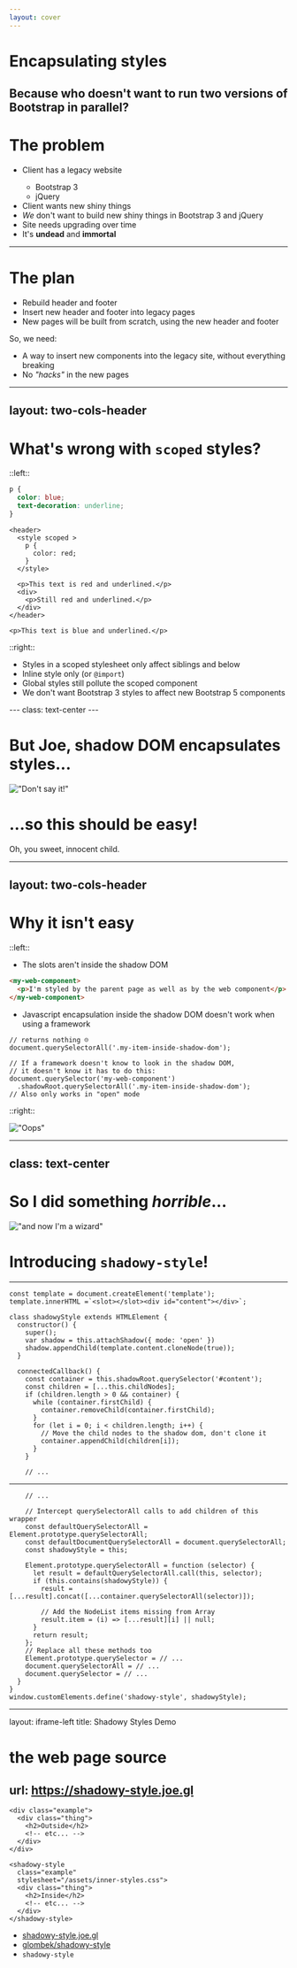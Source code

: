 ```yaml
---
layout: cover
---
```

# Encapsulating styles 
Because who doesn't want to run two versions of Bootstrap in parallel?
---

# The problem

<v-clicks depth="2">

- <mdi-bank /> Client has a legacy website
  - <mdi-bootstrap /> Bootstrap 3
  - <mdi-jquery /> jQuery
- <mdi-creation-outline /> Client wants new shiny things
- <mdi-emoticon-sad-outline /> *We* don't want to build new shiny things in Bootstrap 3 and jQuery
- <mdi-arrow-up-bold-hexagon-outline /> Site needs upgrading over time
- <game-icons-resting-vampire /> It's **undead** and **immortal**
</v-clicks>

<!--
  - Client has a legacy website using Bootstrap 3 and jQuery
  - But like many clients, they want new and shiny features
  - As developers, we don't like working with legacy tech to build new things
  - A rebuild is not on the horizon, so we need to drag this site into this decade one phase at a time
-->

---

# The plan

- Rebuild header and footer
- Insert new header and footer into legacy pages
- New pages will be built from scratch, using the new header and footer

<v-click>

So, we need:
- A way to insert new components into the legacy site, without everything breaking
- No *"hacks"* in the new pages

</v-click>


---
layout: two-cols-header
---

# What's wrong with `scoped` styles?

::left::

```css
p {
  color: blue;
  text-decoration: underline;
}
```

```html{0|14|2|2-6|8|8,10|8,10,14|all}
<header>
  <style scoped >
    p {
      color: red;
    }
  </style>

  <p>This text is red and underlined.</p>
  <div>
    <p>Still red and underlined.</p>
  </div>
</header>

<p>This text is blue and underlined.</p>
```

::right::

<v-clicks>

- <mdi-check /> Styles in a scoped stylesheet only affect siblings and below
- <mdi-close /> Inline style only (or `@import`)
- <mdi-close /> Global styles still pollute the scoped component
- <mdi-close /> We don't want Bootstrap 3 styles to affect new Bootstrap 5 components
</v-clicks>
---
class: text-center
---

# But Joe, **shadow DOM** encapsulates styles...

<v-click>

<img src="/dont-say-it.webp" alt="&quot;Don't say it!&quot;" class="h-64 mx-auto"/>

</v-click>
<v-click>

# ...so this should be easy!

</v-click>
<v-click>

Oh, you sweet, innocent child.

</v-click>

---
layout: two-cols-header
---

# Why it isn't easy

::left::

- The slots aren't inside the shadow DOM

```html
<my-web-component>
  <p>I'm styled by the parent page as well as by the web component</p>
</my-web-component>
```
<v-click>

- Javascript encapsulation inside the shadow DOM doesn't work when using a framework

```js{1-2|4-7|8|all}
// returns nothing ☹️
document.querySelectorAll('.my-item-inside-shadow-dom');

// If a framework doesn't know to look in the shadow DOM,
// it doesn't know it has to do this:
document.querySelector('my-web-component')
  .shadowRoot.querySelectorAll('.my-item-inside-shadow-dom');
// Also only works in "open" mode
```

</v-click>

::right::
<v-click>

!["Oops"](/oops.webp)

</v-click>

---
class: text-center
---

# So I did something _horrible_...

<v-clicks>

<p><img src="/now-im-a-wizard.webp" alt="&quot;and now I'm a wizard&quot;" class="h-64 mx-auto"/></p>

# Introducing **`shadowy-style`**!

</v-clicks>


---

```js{1-2|4-9|11|12-13|18-21}
const template = document.createElement('template');
template.innerHTML =`<slot></slot><div id="content"></div>`;

class shadowyStyle extends HTMLElement {
  constructor() {
    super();
    var shadow = this.attachShadow({ mode: 'open' })
    shadow.appendChild(template.content.cloneNode(true));
  }

  connectedCallback() {
    const container = this.shadowRoot.querySelector('#content');
    const children = [...this.childNodes];
    if (children.length > 0 && container) {
      while (container.firstChild) {
        container.removeChild(container.firstChild);
      }
      for (let i = 0; i < children.length; i++) {
        // Move the child nodes to the shadow dom, don't clone it
        container.appendChild(children[i]);
      }
    }

    // ...
```

---

```js{8-17|18-21|24}
    // ...

    // Intercept querySelectorAll calls to add children of this wrapper
    const defaultQuerySelectorAll = Element.prototype.querySelectorAll;
    const defaultDocumentQuerySelectorAll = document.querySelectorAll;
    const shadowyStyle = this;

    Element.prototype.querySelectorAll = function (selector) {
      let result = defaultQuerySelectorAll.call(this, selector);
      if (this.contains(shadowyStyle)) {
        result = [...result].concat([...container.querySelectorAll(selector)]);

        // Add the NodeList items missing from Array
        result.item = (i) => [...result][i] || null;
      }
      return result;
    };
    // Replace all these methods too
    Element.prototype.querySelector = // ...
    document.querySelectorAll = // ...
    document.querySelector = // ...
  }
}
window.customElements.define('shadowy-style', shadowyStyle);
```

---
layout: iframe-left
title: Shadowy Styles Demo
# the web page source
url: https://shadowy-style.joe.gl
---

```html{1-6|7-15|all|0}
<div class="example">
  <div class="thing">
    <h2>Outside</h2>
    <!-- etc... -->
  </div>
</div>

<shadowy-style
  class="example"
  stylesheet="/assets/inner-styles.css">
  <div class="thing">
    <h2>Inside</h2>
    <!-- etc... -->
  </div>
</shadowy-style>
```

- <mdi-link /> [shadowy-style.joe.gl](https://shadowy-style.joe.gl)
- <mdi-github /> [glombek/shadowy-style](https://github.com/glombek/shadowy-style)
- <mdi-npm /> `shadowy-style`